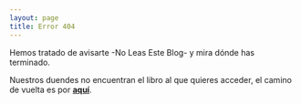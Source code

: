 ```yaml
---
layout: page
title: Error 404
---
```


Hemos tratado de avisarte -No Leas Este Blog- y mira dónde has terminado.

Nuestros duendes no encuentran el libro al que quieres acceder, el camino de
vuelta es por **[aquí][1]**.


[1]: /
